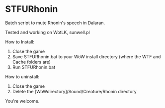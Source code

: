 # STFURhonin
Batch script to mute Rhonin's speech in Dalaran.


Tested and working on WotLK, sunwell.pl

How to Install:
1. Close the game
2. Save STFURhonin.bat to your WoW install directory (where the WTF and Cache folders are)
3. Run STFURhonin.bat

How to uninstall:
1. Close the game
2. Delete the [WoWdirectory]/Sound/Creature/Rhonin directory

You're welcome.
